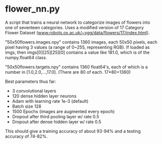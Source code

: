 # flower_nn.py

A script that trains a neural network to categorize images of flowers into one of seventeen categories.
Uses a modified version of 17 Category Flower Dataset (www.robots.ox.ac.uk/~vgg/data/flowers/17/index.html).

"50x50flowers.images.npy" contains 1360 images, each 50x50 pixels, each pixel having 3 values (a range of 0~255, representing RGB).
If loaded as imgs, then imgs[0][25][25][0] contains a value like 181.0, which is of the numpy.float64 class.

"50x50flowers.targets.npy" contains 1360 float64's, each of which is a number in [1.0,2.0,...,17.0].
(There are 80 of each. 17*80=1360)

Best parameters thus far: 
* 3 convolutional layers
* 120 dense hidden layer neurons
* Adam with learning rate 1e-3 (default)
* Batch size 128
* 1500 Epochs (images are augmented every epoch)
* Dropout after third pooling layer w/ rate 0.5
* Dropout after dense hidden layer w/ rate 0.5

This should give a training accuracy of about 93-94% and a testing accuracy of 74-82%.

